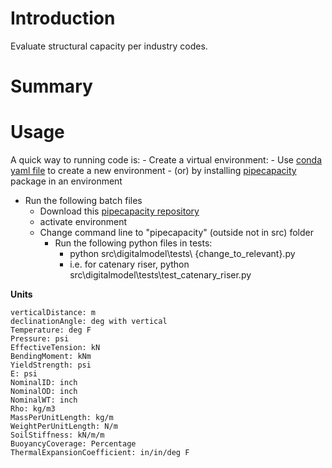 # Introduction

Evaluate structural capacity per industry codes.

# Summary

# Usage

A quick way to running code is:
    - Create a virtual environment:
        - Use [conda yaml file](https://raw.githubusercontent.com/vamseeachanta/pipecapacity/master/dev_tools/environment.yml) to create a new environment
        - (or) by installing [pipecapacity]((https://github.com/vamseeachanta/pipecapacity)) package in an environment
- Run the following batch files
    - Download this [pipecapacity repository](https://github.com/vamseeachanta/pipecapacity)
    - activate environment
    - Change command line to "pipecapacity" (outside not in src) folder
        - Run the following python files in tests:
            - python src\digitalmodel\tests\ {change_to_relevant}.py
            - i.e. for catenary riser, python src\digitalmodel\tests\test_catenary_riser.py

**Units**

    verticalDistance: m
    declinationAngle: deg with vertical
    Temperature: deg F
    Pressure: psi
    EffectiveTension: kN
    BendingMoment: kNm
    YieldStrength: psi
    E: psi
    NominalID: inch
    NominalOD: inch
    NominalWT: inch
    Rho: kg/m3
    MassPerUnitLength: kg/m
    WeightPerUnitLength: N/m
    SoilStiffness: kN/m/m
    BuoyancyCoverage: Percentage
    ThermalExpansionCoefficient: in/in/deg F


